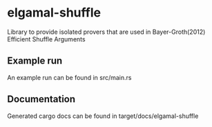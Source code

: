 # elgamal-shuffle

Library to provide isolated provers that are used in
Bayer-Groth(2012) Efficient Shuffle Arguments

## Example run
An example run can be found in src/main.rs

## Documentation
Generated cargo docs can be found in target/docs/elgamal-shuffle
